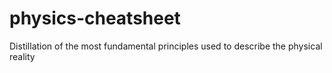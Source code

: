 # physics-cheatsheet
Distillation of the most fundamental principles used to describe the physical reality
